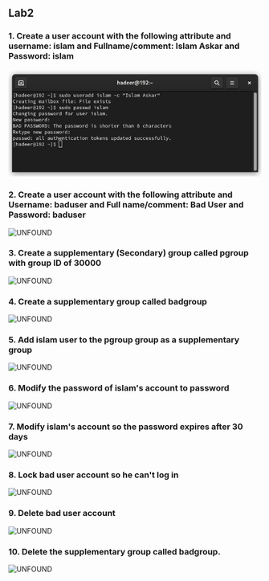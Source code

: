 ## Lab2
### 1. Create a user account with the following attribute and username: islam and Fullname/comment: Islam Askar and Password: islam
![Q1](q1)

### 2. Create a user account with the following attribute and Username: baduser and Full name/comment: Bad User and Password: baduser
![UNFOUND]()

### 3. Create a supplementary (Secondary) group called pgroup with group ID of 30000
![UNFOUND]()

### 4. Create a supplementary group called badgroup
![UNFOUND]()

### 5. Add islam user to the pgroup group as a supplementary group
![UNFOUND]()

### 6. Modify the password of islam's account to password
![UNFOUND]()

### 7. Modify islam's account so the password expires after 30 days
![UNFOUND]()

### 8. Lock bad user account so he can't log in
![UNFOUND]()

### 9. Delete bad user account
![UNFOUND]()

### 10. Delete the supplementary group called badgroup.
![UNFOUND]()
